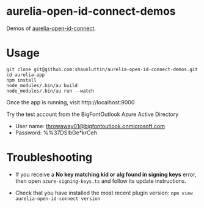 # aurelia-open-id-connect-demos

Demos of [aurelia-open-id-connect](https://github.com/shaunluttin/aurelia-open-id-connect).

# Usage

    git clone git@github.com:shaunluttin/aurelia-open-id-connect-demos.git
    cd aurelia-app
    npm install
    node_modules/.bin/au build
    node_modules/.bin/au run --watch

Once the app is running, visit http://localhost:9000

Try the test account from the BigFontOutlook Azure Active Directory

* User name: throwaway01@bigfontoutlook.onmicrosoft.com
* Password: %%37DSIbGe*krCeh

# Troubleshooting

* If you receive a **No key matching kid or alg found in signing keys** error,
then open `azure-signing-keys.ts` and follow its update instructions.

* Check that you have installed the most recent plugin version: `npm view aurelia-open-id-connect version`